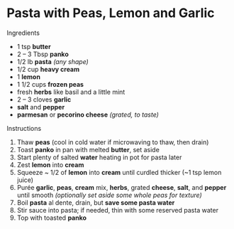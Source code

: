 # Pasta with Peas, Lemon and Garlic

Ingredients

* 1 tsp **butter**
* 2 – 3 Tbsp **panko**
* 1/2 lb **pasta** *(any shape)*
* 1/2 cup **heavy cream**
* 1 **lemon**
* 1 1/2 cups **frozen peas**
* fresh **herbs** like basil and a little mint
* 2 – 3 cloves **garlic**
* **salt** and **pepper**
* **parmesan** or **pecorino cheese** *(grated, to taste)*

Instructions

1. Thaw **peas** (cool in cold water if microwaving to thaw, then drain)
1. Toast **panko** in pan with melted **butter**, set aside
1. Start plenty of salted **water** heating in pot for pasta later
1. Zest **lemon** into **cream**
1. Squeeze ~ 1/2 of **lemon** into **cream** until curdled thicker (~1 tsp lemon juice)
1. Purée **garlic**, **peas**, **cream** mix, **herbs**, grated **cheese**, **salt**, and **pepper** until smooth *(optionally set aside some whole peas for texture)*
1. Boil **pasta** al dente, drain, but **save some pasta water**
1. Stir sauce into pasta; if needed, thin with some reserved pasta water
1. Top with toasted **panko**
